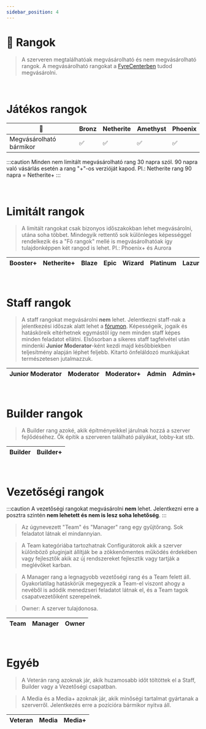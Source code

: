 ```yaml
---
sidebar_position: 4
---
```


# 👑 Rangok

> A szerveren megtalálhatóak megvásárolható és nem megvásárolható rangok.
> A megvásárolható rangokat a [FyreCenterben](https://account.fyremc.hu/rangok) tudod megvásárolni.

<br />

# Játékos rangok

| 👑                      | Bronz | Netherite | Amethyst | Phoenix |
| ----------------------- | ----- | --------- | -------- | ------- |
| Megvásárolható bármikor | ✅    | ✅        | ✅       | ✅      |

:::caution
Minden nem limitált megvásárolható rang 30 napra szól. 90 napra való vásárlás esetén a rang "+"-os verzióját kapod. Pl.: Netherite rang 90 napra = Netherite+
:::

<br />

# Limitált rangok

> A limitált rangokat csak bizonyos időszakokban lehet megvásárolni, utána soha többet. Mindegyik rettentő sok különleges képességgel rendelkezik és a "Fő rangok" mellé is megvásárolhatóak így tulajdonképpen két rangod is lehet. Pl.: Phoenix+ és Aurora

| Booster+ | Netherite+ | Blaze | Epic | Wizard | Platinum | Lazurit | Aqua | Crystal | Vagyonőr | Frozen | Legend | Aurora |
| -------- | ---------- | ----- | ---- | ------ | -------- | ------- | ---- | ------- | -------- | ------ | ------ | ------ |

<br />

# Staff rangok

> A staff rangokat megvásárolni **nem** lehet. Jelentkezni staff-nak a jelentkezési időszak alatt lehet a [fórumon](https://forum.fyremc.hu). Képességeik, jogaik és hatásköreik eltérhetnek egymástól így nem minden staff képes minden feladatot ellátni. Elsősorban a sikeres staff tagfelvétel után mindenki **Junior Moderator**-ként kezdi majd későbbiekben teljesítmény alapján léphet feljebb. Kitartó önfeláldozó munkájukat természetesen jutalmazzuk.

| Junior Moderator | Moderator | Moderator+ | Admin | Admin+ |
| ---------------- | --------- | ---------- | ----- | ------ |

<br />

# Builder rangok

> A Builder rang azoké, akik építményeikkel járulnak hozzá a szerver fejlődéséhez. Ők építik a szerveren található pályákat, lobby-kat stb.

| Builder | Builder+ |
| ------- | -------- |

<br />

# Vezetőségi rangok

:::caution A vezetőségi rangokat megvásárolni **nem** lehet. Jelentkezni erre a posztra szintén **nem lehetett és nem is lesz soha lehetőség**.
:::

> Az úgynevezett "Team" és "Manager" rang egy gyűjtőrang. Sok feladatot látnak el mindannyian.

> A Team kategóriába tartozhatnak Configurátorok akik a szerver különböző pluginjait állítják be a zökkenőmentes működés érdekében vagy fejlesztők akik az új rendszereket fejlesztik vagy tartják a meglévőket karban.

> A Manager rang a legnagyobb vezetőségi rang és a Team felett áll. Gyakorlatilag hatáskörük megegyezik a Team-el viszont ahogy a nevéből is adódik menedzseri feladatot látnak el, és a Team tagok csapatvezetőiként szerepelnek.

> Owner: A szerver tulajdonosa.

| Team | Manager | Owner |
| ---- | ------- | ----- |

<br />

# Egyéb

> A Veterán rang azoknak jár, akik huzamosabb időt töltöttek el a Staff, Builder vagy a Vezetőségi csapatban.

> A Media és a Media+ azoknak jár, akik minőségi tartalmat gyártanak a szerverről. Jelentkezés erre a pozícióra bármikor nyitva áll.

| Veteran | Media | Media+ |
| ------- | ----- | ------ |
